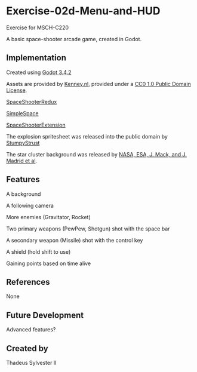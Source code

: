 # Exercise-02d-Menu-and-HUD

Exercise for MSCH-C220

A basic space-shooter arcade game, created in Godot.

## Implementation

Created using [Godot 3.4.2](https://godotengine.org/download)

Assets are provided by [Kenney.nl](https://kenney.nl/assets/space-shooter-extension), provided under a [CC0 1.0 Public Domain License](https://creativecommons.org/publicdomain/zero/1.0/).

[SpaceShooterRedux](https://kenney.nl/assets/space-shooter-redux)

[SimpleSpace](https://kenney.nl/assets/simple-space)

[SpaceShooterExtension](https://kenney.nl/assets/space-shooter-extension)

The explosion spritesheet was released into the public domain by [StumpyStrust](https://opengameart.org/content/explosion-sheet)

The star cluster background was released by [NASA, ESA, J. Mack, and J. Madrid et al](https://esahubble.org/images/potw1849a/).

## Features

A background

A following camera

More enemies (Gravitator, Rocket)

Two primary weapons (PewPew, Shotgun) shot with the space bar

A secondary weapon (Missile) shot with the control key

A shield (hold shift to use)

Gaining points based on time alive

## References
None

## Future Development
Advanced features?

## Created by
Thadeus Sylvester II
